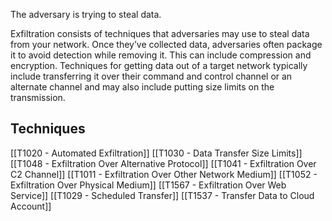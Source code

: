 The adversary is trying to steal data.

Exfiltration consists of techniques that adversaries may use to steal data from your network. Once they’ve collected data, adversaries often package it to avoid detection while removing it. This can include compression and encryption. Techniques for getting data out of a target network typically include transferring it over their command and control channel or an alternate channel and may also include putting size limits on the transmission.

## Techniques

[[T1020 - Automated Exfiltration]]
[[T1030 - Data Transfer Size Limits]]
[[T1048 - Exfiltration Over Alternative Protocol]]
[[T1041 - Exfiltration Over C2 Channel]]
[[T1011 - Exfiltration Over Other Network Medium]]
[[T1052 - Exfiltration Over Physical Medium]]
[[T1567 - Exfiltration Over Web Service]]
[[T1029 - Scheduled Transfer]]
[[T1537 - Transfer Data to Cloud Account]]